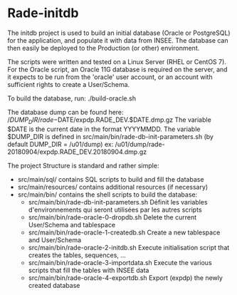 # Rade-initdb

The initdb project is used to build an initial database (Oracle or PostgreSQL)
for the application, and populate it with data from INSEE.
The database can then easily be deployed to the Production (or other)
environment.

The scripts were written and tested on a Linux Server (RHEL or CentOS 7).
For the Oracle script, an Oracle 11G database is required on the server,
and it expects to be run from the 'oracle' user account, or an account with
sufficient rights to create a User/Schema.

To build the database, run: ./build-oracle.sh

The database dump can be found here:
/$DUMP_DIR/rade-$DATE/expdp.RADE_DEV.$DATE.dmp.gz
The variable $DATE is the current date in the format YYYYMMDD.
The variable $DUMP_DIR is defined in src/main/bin/rade-db-init-parameters.sh
(by default DUMP_DIR = /u01/dump)
ex:
/u01/dump/rade-20180904/expdp.RADE_DEV.20180904.dmp.gz

The project Structure is standard and rather simple:
* src/main/sql/ contains SQL scripts to build and fill the database
* src/main/resources/ contains additional resources (if necessary)
* src/main/bin/ contains the shell scripts to build the database:
  * src/main/bin/rade-db-init-parameters.sh Définit les variables d'environnements qui seront utilisées par les autres scripts
  * src/main/bin/rade-oracle-0-dropdb.sh Delete the current User/Schema and tablespace
  * src/main/bin/rade-oracle-1-createdb.sh Create a new tablespace and User/Schema
  * src/main/bin/rade-oracle-2-initdb.sh Execute initialisation script that creates the tables, sequences, ...
  * src/main/bin/rade-oracle-3-importdata.sh Execute the various scripts that fill the tables with INSEE data
  * src/main/bin/rade-oracle-4-exportdb.sh Export (expdp) the newly created database
